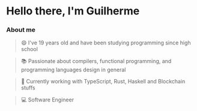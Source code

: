 # Hello there, I'm Guilherme

### About me

> 😄 I've 19 years old and have been studying programming since high school

> :books: Passionate about compilers, functional programming, and programming languages design in general

> :construction_worker: Currently working with TypeScript, Rust, Haskell and Blockchain stuffs

> :computer: Software Engineer

